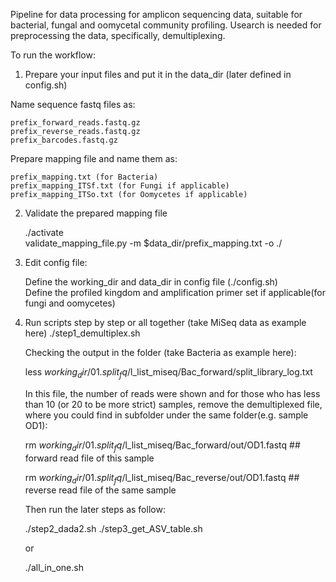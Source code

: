 Pipeline for data processing for amplicon sequencing data, suitable for
bacterial, fungal and oomycetal community profiling.
Usearch is needed for preprocessing the data, specifically, demultiplexing.  

To run the workflow:

1) Prepare your input files and put it in the data_dir (later defined in config.sh)

Name sequence fastq files as:  

    prefix_forward_reads.fastq.gz  
    prefix_reverse_reads.fastq.gz  
    prefix_barcodes.fastq.gz  

Prepare mapping file and name them as:

    prefix_mapping.txt (for Bacteria)
    prefix_mapping_ITSf.txt (for Fungi if applicable)
    prefix_mapping_ITSo.txt (for Oomycetes if applicable)

2) Validate the prepared mapping file

    ./activate  
    validate_mapping_file.py -m $data_dir/prefix_mapping.txt -o ./

3) Edit config file:

    Define the working_dir and data_dir in config file (./config.sh)  
    Define the profiled kingdom and amplification primer set if applicable(for fungi and oomycetes)  


4) Run scripts step by step or all together (take MiSeq data as example here)
    ./step1_demultiplex.sh

    Checking the output in the folder (take Bacteria as example here):

    less $working_dir/01.split_fq/$l_list_miseq/Bac_forward/split_library_log.txt

    In this file, the number of reads were shown and for those who has less than
    10 (or 20 to be more strict) samples, remove the demultiplexed file, where
    you could find in subfolder under the same folder(e.g. sample OD1):

    rm $working_dir/01.split_fq/$l_list_miseq/Bac_forward/out/OD1.fastq  ## forward read file of this sample  

    rm $working_dir/01.split_fq/$l_list_miseq/Bac_reverse/out/OD1.fastq  ## reverse read file of the same sample  

    Then run the later steps as follow:

    ./step2_dada2.sh
    ./step3_get_ASV_table.sh

    or

    ./all_in_one.sh
